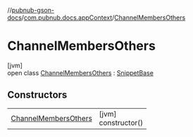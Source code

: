 //[pubnub-gson-docs](../../../index.md)/[com.pubnub.docs.appContext](../index.md)/[ChannelMembersOthers](index.md)

# ChannelMembersOthers

[jvm]\
open class [ChannelMembersOthers](index.md) : [SnippetBase](../../com.pubnub.docs/-snippet-base/index.md)

## Constructors

| | |
|---|---|
| [ChannelMembersOthers](-channel-members-others.md) | [jvm]<br>constructor() |
